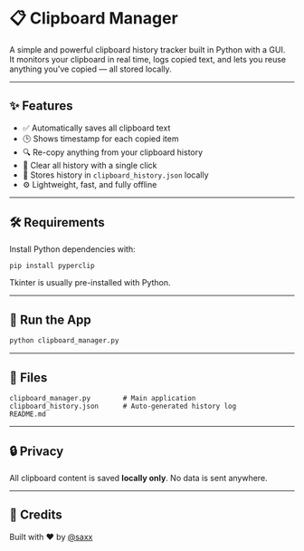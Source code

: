 # 📋 Clipboard Manager

A simple and powerful clipboard history tracker built in Python with a GUI.  
It monitors your clipboard in real time, logs copied text, and lets you reuse anything you've copied — all stored locally.

---

## ✨ Features

- ✅ Automatically saves all clipboard text
- 🕒 Shows timestamp for each copied item
- 🔍 Re-copy anything from your clipboard history
- 🧹 Clear all history with a single click
- 💾 Stores history in `clipboard_history.json` locally
- ⚙️ Lightweight, fast, and fully offline

---

## 🛠 Requirements

Install Python dependencies with:

```bash
pip install pyperclip
```

Tkinter is usually pre-installed with Python.

---

## 🚀 Run the App

```bash
python clipboard_manager.py
```

---

## 📁 Files

```
clipboard_manager.py        # Main application
clipboard_history.json      # Auto-generated history log
README.md
```

---

## 🔒 Privacy

All clipboard content is saved **locally only**. No data is sent anywhere.

---

## 🙌 Credits

Built with ❤️ by [@saxx](https://github.com/saxxsaxx)
